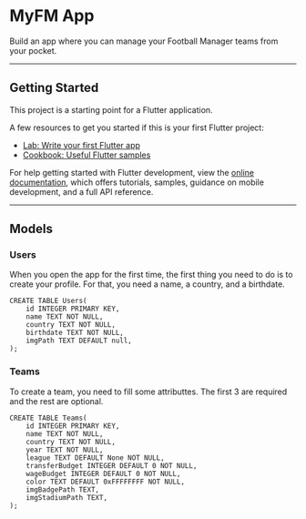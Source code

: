 # MyFM App

Build an app where you can manage your Football Manager teams from your pocket.

---

## Getting Started

This project is a starting point for a Flutter application.

A few resources to get you started if this is your first Flutter project:

- [Lab: Write your first Flutter app](https://docs.flutter.dev/get-started/codelab)
- [Cookbook: Useful Flutter samples](https://docs.flutter.dev/cookbook)

For help getting started with Flutter development, view the
[online documentation](https://docs.flutter.dev/), which offers tutorials,
samples, guidance on mobile development, and a full API reference.

---

## Models

### Users
When you open the app for the first time, the first thing you need to do is to create your profile. For that, you need a name, a country, and a birthdate.


    CREATE TABLE Users(
        id INTEGER PRIMARY KEY, 
        name TEXT NOT NULL, 
        country TEXT NOT NULL, 
        birthdate TEXT NOT NULL,
        imgPath TEXT DEFAULT null,
    );


### Teams
To create a team, you need to fill some attributtes. The first 3 are required and the rest are optional.  


    CREATE TABLE Teams(
        id INTEGER PRIMARY KEY, 
        name TEXT NOT NULL, 
        country TEXT NOT NULL, 
        year TEXT NOT NULL,
        league TEXT DEFAULT None NOT NULL,
        transferBudget INTEGER DEFAULT 0 NOT NULL,
        wageBudget INTEGER DEFAULT 0 NOT NULL,
        color TEXT DEFAULT 0xFFFFFFFF NOT NULL,
        imgBadgePath TEXT,
        imgStadiumPath TEXT,
    );